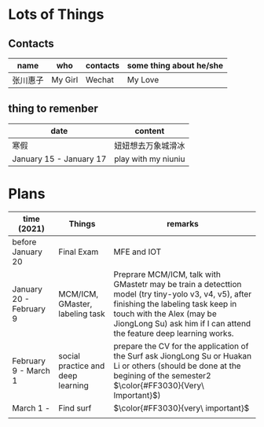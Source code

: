 # Lots of Things

## Contacts

| name     | who     | contacts | some thing about he/she |
| -------- | ------- | -------- | ----------------------- |
| 张川惠子 | My Girl | Wechat   | My Love                 |

## thing to remenber 

| date                    | content             |
| ----------------------- | ------------------- |
| 寒假                    | 妞妞想去万象城滑冰  |
| January 15 - January 17 | play with my niuniu |



# Plans

| time (2021)             | Things                            | remarks                                                      |
| ----------------------- | --------------------------------- | ------------------------------------------------------------ |
| before January 20       | Final Exam                        | MFE and IOT                                                  |
| January 20 - February 9 | MCM/ICM, GMaster, labeling task   | Preprare MCM/ICM, talk with GMastetr may be train a detecttion model (try tiny-yolo v3, v4, v5), after finishing the labeling task keep in touch with the Alex (may be JiongLong Su) ask him if I can attend the feature deep learning works. |
| February 9 - March 1    | social practice and deep learning | prepare the CV for the application of the Surf ask JiongLong Su or Huakan Li or others (should be done at the begining of the semester2 $\color{#FF3030}{Very\ Important}$) |
| March 1 -               | Find surf                         | $\color{#FF3030}{very\ important}$                           |
|                         |                                   |                                                              |





